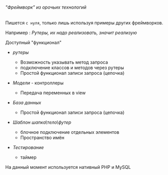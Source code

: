 ###### "Фреймворк" из орочьих технологий

Пишется `с нуля`, только лишь используя примеры других фреймворков.

Например : _Рутеры, их надо реализовать, значит реализую_

Доступный "функционал"

* _рутеры_
  * Возможность указывать метод запроса
  * подключение классов и методов через рутеры
  * Простой функционал записи запроса (цепочка)


* _Модели_ - контроллеры
    * Передача переменных в view
  

* _База данных_
    * Простой функционал записи запроса (цепочка)
    

* _Шаблон шапка\тело\футер_
    * блочное подключение отдельных элементов
    * Пространство имён


* _Тестирование_
    * таймер
    

На данный момент используется нативный PHP и MySQL